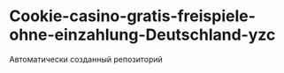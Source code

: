# Cookie-casino-gratis-freispiele-ohne-einzahlung-Deutschland-yzc
Автоматически созданный репозиторий
